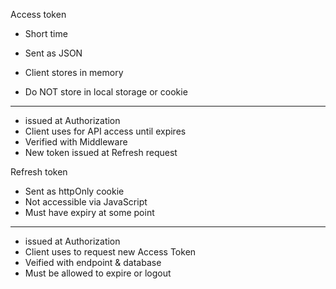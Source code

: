 Access token

- Short time

- Sent as JSON
- Client stores in memory
- Do NOT store in local storage or cookie

---

- issued at Authorization
- Client uses for API access until expires
- Verified with Middleware
- New token issued at Refresh request

Refresh token

- Sent as httpOnly cookie
- Not accessible via JavaScript
- Must have expiry at some point

---

- issued at Authorization
- Client uses to request new Access Token
- Veified with endpoint & database
- Must be allowed to expire or logout
